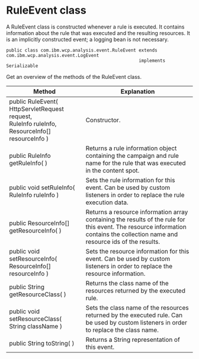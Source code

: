 # RuleEvent class

A RuleEvent class is constructed whenever a rule is executed. It contains information about the rule that was executed and the resulting resources. It is an implicitly constructed event; a logging bean is not necessary.

```
public class com.ibm.wcp.analysis.event.RuleEvent extends com.ibm.wcp.analysis.event.LogEvent
                                                  implements Serializable

```

Get an overview of the methods of the RuleEvent class.

|Method|Explanation|
|------|-----------|
|public RuleEvent( HttpServletRequest request,<br>                  RuleInfo           ruleInfo,<br>                  ResourceInfo[]     resourceInfo )|Constructor.|
|public RuleInfo getRuleInfo( )|Returns a rule information object containing the campaign and rule name for the rule that was executed in the content spot.|
|public void setRuleInfo( RuleInfo ruleInfo )|Sets the rule information for this event. Can be used by custom listeners in order to replace the rule execution data.|
|public ResourceInfo[] getResourceInfo( )|Returns a resource information array containing the results of the rule for this event. The resource information contains the collection name and resource ids of the results.|
|public void setResourceInfo( ResourceInfo[] resourceInfo )|Sets the resource information for this event. Can be used by custom listeners in order to replace the resource information.|
|public String getResourceClass( )|Returns the class name of the resources returned by the executed rule.|
|public void setResourceClass( String className )|Sets the class name of the resources returned by the executed rule. Can be used by custom listeners in order to replace the class name.|
|public String toString( )|Returns a String representation of this event.|


